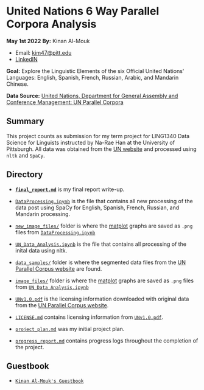 # United Nations 6 Way Parallel Corpora Analysis
**May 1st 2022**
**By:** Kinan Al-Mouk 
  -  Email: <kim47@pitt.edu>
  -  [LinkedIN](https://www.linkedin.com/in/kinan-moukamal-8646b5197/)
  
**Goal:** Explore the Linguistic Elements of the six Official United Nations' Languages: English, Spanish, French, Russian, Arabic, and Mandarin Chinese.

**Data Source:** [United Nations, Department for General Assembly and Conference Management: UN Parallel Corpora](https://conferences.unite.un.org/uncorpus)

## Summary 
This project counts as submission for my term project for LING1340 Data Science for Linguists instructed by Na-Rae Han at the University of Pittsburgh. All data was obtained from the [UN website](https://conferences.unite.un.org/uncorpus) and processed using `nltk` and `SpaCy`.

## Directory
- [**`final_report.md`**](final_report.md) is my final report write-up.

- [`DataProcessing.ipynb`](DataProcessing.ipynb) is the file that contains all new processing of the data post    using SpaCy for English, Spanish, French, Russian, and Mandarin  processing. 

- [`new_image_files/`](new_image_files/) folder is where the [matplot](https://matplotlib.org/) graphs are saved as `.png` files from [`DataProcessing.ipynb`](DataProcessing.ipynb)

- [`UN_Data_Analysis.ipynb`](UN_Data_Analysis.ipynb) is the file that contains all processing of the inital data using nltk.

- [`data_samples/`](data_samples/) folder is where the segmented data files from the [UN Parallel Corpus website](https://conferences.unite.un.org/uncorpus) are found.

- [`image_files/`](image_files/) folder is where the [matplot](https://matplotlib.org/) graphs are saved as `.png` files from [`UN_Data_Analysis.ipynb`](UN_Data_Analysis.ipynb)

- [`UNv1.0.pdf`](UNv1.0.pdf) is the licensing information downloaded with original data from the [UN Parallel Corpus website](https://conferences.unite.un.org/uncorpus).

- [`LICENSE.md`](LICENSE.md) contains licensing information from [`UNv1.0.pdf`](UNv1.0.pdf).

- [`project_plan.md`](project_plan.md) was my initial project plan.

- [`progress_report.md`](progress_report.md) contains progress logs throughout the completion of the project.

## Guestbook
- [`Kinan Al-Mouk's Guestbook`](https://github.com/Data-Science-for-Linguists-2022/Class-Lounge/blob/main/guestbooks/guestbook_kinan.md)

  
